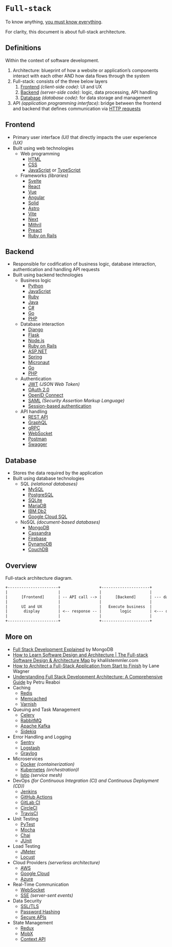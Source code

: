 # `Full-stack`

To know anything, [you must know everything](https://www.newyorker.com/magazine/1966/04/09/you-must-know-everything).  
  
For clarity, this document is about full-stack architecture.

## Definitions

Within the context of software development.

1. Architecture: blueprint of how a website or application’s components interact with each other AND how data flows through the system
2. Full-stack: consists of the three below layers
    1. [Frontend](#frontend) *(client-side code)*: UI and UX
    2. [Backend](#backend) *(server-side code)*: logic, data processing, API handling
    3. [Database](#database) *(database code)*: for data storage and management
3. API *(application programming interface)*: bridge between the frontend and backend that defines communication via [HTTP requests](https://restfulapi.net/http-methods/)

## Frontend

* Primary user interface *(UI)* that directly impacts the user experience *(UX)*
* Built using web technologies
    * Web programming
        * [HTML](https://developer.mozilla.org/en-US/docs/Web/HTML)
        * [CSS](https://developer.mozilla.org/en-US/docs/Web/CSS)
        * [JavaScript](https://developer.mozilla.org/en-US/docs/Web/JavaScript) or [TypeScript](https://www.typescriptlang.org/docs/)
    * Frameworks *(libraries)*
        * [Svelte](https://svelte.dev/)
        * [React](https://react.dev/)
        * [Vue](https://vuejs.org/)
        * [Angular](https://angular.dev/)
        * [Solid](https://www.solidjs.com/)
        * [Astro](https://astro.build/)
        * [Vite](https://vitejs.dev/)
        * [Next](https://nextjs.org/)
        * [Mithril](https://mithril.js.org/)
        * [Preact](https://preactjs.com/)
        * [Ruby on Rails](https://rubyonrails.org/)

## Backend

* Responsible for codification of business logic, database interaction, authentication and handling API requests
* Built using backend technologies
    * Business logic
        * [Python](https://docs.python.org/3/) 
        * [JavaScript](https://developer.mozilla.org/en-US/docs/Web/JavaScript) 
        * [Ruby](https://www.ruby-lang.org/en/documentation/) 
        * [Java](https://docs.oracle.com/en/java/) 
        * [C#](https://learn.microsoft.com/en-us/dotnet/csharp/) 
        * [Go](https://go.dev/doc/)
        * [PHP](https://www.php.net/docs.php)
    * Database interaction
        * [Django](https://docs.djangoproject.com/en/5.1/)
        * [Flask](https://flask.palletsprojects.com/en/3.0.x/)
        * [Node.js](https://nodejs.org/docs/latest/api/)
        * [Ruby on Rails](https://guides.rubyonrails.org/)
        * [ASP.NET](https://learn.microsoft.com/en-us/aspnet/core/?view=aspnetcore-8.0)
        * [Spring](https://docs.spring.io/spring-framework/reference/index.html)
        * [Micronaut](https://docs.micronaut.io/)
        * [Go](https://go.dev/doc/)
        * [PHP](https://www.php.net/docs.php)
    * Authentication
        * [JWT](https://jwt.io/introduction) *(JSON Web Token)*
        * [OAuth 2.0](https://oauth.net/2/)
        * [OpenID Connect](https://developers.google.com/identity/openid-connect/openid-connect)
        * [SAML](http://docs.oasis-open.org/security/saml/Post2.0/sstc-saml-tech-overview-2.0.html) *(Security Assertion Markup Language)*
        * [Session-based authentication](https://roadmap.sh/guides/session-based-authentication)
    * API handling
        * [REST API](https://www.redhat.com/en/topics/api/what-is-a-rest-api)
        * [GraphQL](https://graphql.org/)
        * [gRPC](https://grpc.io/docs/)
        * [WebSocket](https://developer.mozilla.org/en-US/docs/Web/API/WebSockets_API) 
        * [Postman](https://learning.postman.com/docs/introduction/overview/)
        * [Swagger](https://swagger.io/docs/)

## Database

* Stores the data required by the application
* Built using database technologies
    * SQL *(relational databases)*
        * [MySQL](https://www.mysql.com/)
        * [PostgreSQL](https://www.postgresql.org/)
        * [SQLite](https://www.sqlite.org/)
        * [MariaDB](https://mariadb.org/)
        * [IBM Db2](https://www.ibm.com/db2)
        * [Google Cloud SQL](https://cloud.google.com/sql?hl=en)
    * NoSQL *(document-based databases)*
        * [MongoDB](https://www.mongodb.com/)
        * [Cassandra](https://cassandra.apache.org/_/index.html)
        * [Firebase](https://firebase.google.com/)
        * [DynamoDB](https://aws.amazon.com/dynamodb/)
        * [CouchDB](https://couchdb.apache.org/)

## Overview

Full-stack architecture diagram.

```txt
+----------------------+                 +---------------------+                          +----------------------+
|                      |                 |                     |                          |                      |
|      [Frontend]      | -- API call --> |      [Backend]      | --- database query --->  |      [Database]      |
|                      |                 |                     |                          |                      |
|      UI and UX       |                 |   Execute business  |                          |    Database CRUD     |
|       display        | <-- response -- |        logic        | <--- database return --- |      operations      |
|                      |                 |                     |                          |                      |
+----------------------+                 +---------------------+                          +----------------------+
```

## More on

* [Full Stack Development Explained](https://www.mongodb.com/resources/basics/full-stack-development) by MongoDB
* [How to Learn Software Design and Architecture | The Full-stack Software Design & Architecture Map](https://khalilstemmler.com/articles/software-design-architecture/full-stack-software-design/) by khalilstemmler.com
* [How to Architect a Full-Stack Application from Start to Finish](https://www.freecodecamp.org/news/how-to-build-a-full-stack-application-from-start-to-finish/) by Lane Wagner
* [Understanding Full Stack Development Architecture: A Comprehensive Guide](https://medium.com/@p.reaboi.frontend/understanding-full-stack-development-architecture-a-comprehensive-guide-548f8cba6d91) by Petru Reaboi
* Caching
    * [Redis](https://redis.io/documentation)
    * [Memcached](https://memcached.org/)
    * [Varnish](https://varnish-cache.org/docs/)
* Queuing and Task Management
    * [Celery](https://docs.celeryproject.org/en/stable/)
    * [RabbitMQ](https://www.rabbitmq.com/documentation.html)
    * [Apache Kafka](https://kafka.apache.org/documentation/)
    * [Sidekiq](https://sidekiq.org/documentation.html)
* Error Handling and Logging
    * [Sentry](https://docs.sentry.io/)
    * [Logstash](https://www.elastic.co/guide/en/logstash/current/index.html)
    * [Graylog](https://docs.graylog.org/)
* Microservices
    * [Docker](https://docs.docker.com/) *(containerization)*
    * [Kubernetes](https://kubernetes.io/docs/home/) *(orchestration)I*
    * [Istio](https://istio.io/latest/docs/) *(service mesh)*
* DevOps *(for Continuous Integration (CI) and Continuous Deployment (CD))*
    * [Jenkins](https://www.jenkins.io/doc/)
    * [GitHub Actions](https://docs.github.com/en/actions)
    * [GitLab CI](https://docs.gitlab.com/ee/ci/)
    * [CircleCI](https://circleci.com/docs/)
    * [TravisCI](https://docs.travis-ci.com/)
* Unit Testing
    * [PyTest](https://docs.pytest.org/en/stable/)
    * [Mocha](https://mochajs.org/)
    * [Chai](https://www.chaijs.com/)
    * [JUnit](https://junit.org/junit5/docs/current/user-guide/)
* Load Testing
    * [JMeter](https://jmeter.apache.org/usermanual/index.html)
    * [Locust](https://docs.locust.io/en/stable/)
* Cloud Providers *(serverless architecture)*
    * [AWS](https://docs.aws.amazon.com/)
    * [Google Cloud](https://cloud.google.com/docs)
    * [Azure](https://docs.microsoft.com/en-us/azure/)
* Real-Time Communication
    * [WebSocket](https://developer.mozilla.org/en-US/docs/Web/API/WebSockets_API)
    * [SSE](https://developer.mozilla.org/en-US/docs/Web/API/Server-sent_events) *(server-sent events)*
* Data Security
    * [SSL/TLS](https://www.openssl.org/docs/)
    * [Password Hashing](https://password-hashing.net/)
    * [Secure APIs](https://owasp.org/www-project-secure-coding-practices/)
* State Management
    * [Redux](https://redux.js.org/)
    * [MobX](https://mobx.js.org/README.html)
    * [Context API](https://reactjs.org/docs/context.html)